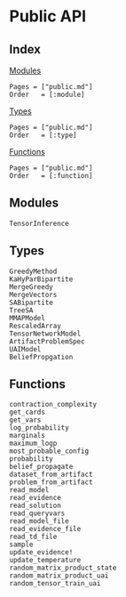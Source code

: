 # Public API

## Index

[Modules](@ref)

```@index
Pages = ["public.md"]
Order   = [:module]
```

[Types](@ref)

```@index
Pages = ["public.md"]
Order   = [:type]
```

[Functions](@ref)

```@index
Pages = ["public.md"]
Order   = [:function]
```

## Modules

```@docs
TensorInference
```

## Types

```@docs
GreedyMethod
KaHyParBipartite
MergeGreedy
MergeVectors
SABipartite
TreeSA
MMAPModel
RescaledArray
TensorNetworkModel
ArtifactProblemSpec
UAIModel
BeliefPropgation
```

## Functions

```@docs
contraction_complexity
get_cards
get_vars
log_probability
marginals
maximum_logp
most_probable_config
probability
belief_propagate
dataset_from_artifact
problem_from_artifact
read_model
read_evidence
read_solution
read_queryvars
read_model_file
read_evidence_file
read_td_file
sample
update_evidence!
update_temperature
random_matrix_product_state
random_matrix_product_uai
random_tensor_train_uai
```
